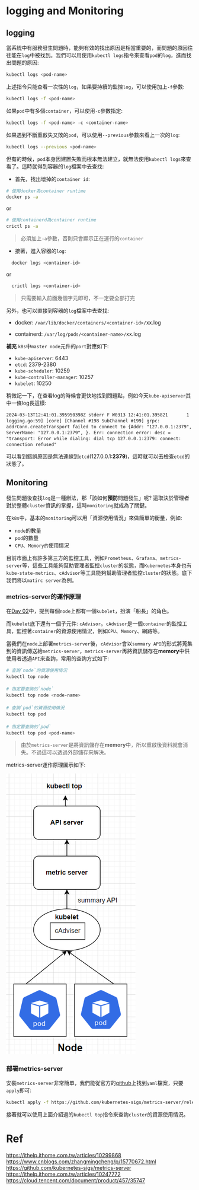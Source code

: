 # logging and Monitoring

## logging

當系統中有服務發生問題時，能夠有效的找出原因是相當重要的，而問題的原因往往能在`log`中被找到。我們可以用使用`kubectl logs`指令來查看`pod`的`log`，進而找出問題的原因:

```bash
kubectl logs <pod-name>
```
上述指令只能查看一次性的`log`，如果要持續的監控`log`，可以使用加上`-f`參數:

```bash
kubectl logs -f <pod-name>
```

如果`pod`中有多個`container`，可以使用`-c`參數指定:
```bash
kubectl logs -f <pod-name> -c <container-name>
```

如果遇到不斷重啟失又敗的`pod`，可以使用`--previous`參數來看上一次的`log`:
```bash
kubectl logs --previous <pod-name>
```

但有的時候，`pod`本身因建置失敗而根本無法建立，就無法使用`kubectl logs`來查看了。這時就得到容器的`log`檔案中去查找:

  * 首先，找出壞掉的`container id`:

```bash
# 使用docker為container runtime
docker ps -a
```
or
```bash
# 使用containerd為container runtime
crictl ps -a
```
> 必須加上`-a`參數，否則只會顯示正在運行的`container`

  * 接著，進入容器的`log`:
  
```bash
  docker logs <container-id> 
```
  or
```bash
  crictl logs <container-id>
```
> <container-id> 只需要輸入前面幾個字元即可，不一定要全部打完

另外，也可以直接到容器的`log`檔案中去查找:
  * docker: `/var/lib/docker/containers/<container-id>/`xx.log

  * containerd: `/var/log/pods/<container-name>/`xx.log

**補充**
`k8s`中`master node`元件的`port`對應如下:
  * `kube-apiserver`: 6443 
  * `etcd`: 2379-2380
  * `kube-scheduler`: 10259
  * `kube-controller-manager`: 10257
  * `kubelet`: 10250

稍微記一下，在查看log的時候會更快地找到問題點，例如今天`kube-apiserver`其中一條log長這樣:
```text
2024-03-13T12:41:01.395950398Z stderr F W0313 12:41:01.395821       1 logging.go:59] [core] [Channel #198 SubChannel #199] grpc: addrConn.createTransport failed to connect to {Addr: "127.0.0.1:2379", ServerName: "127.0.0.1:2379", }. Err: connection error: desc = "transport: Error while dialing: dial tcp 127.0.0.1:2379: connect: connection refused"
```

可以看到錯誤原因是無法連線到`etcd`(127.0.0.1:**2379**)，這時就可以去檢查`etcd`的狀態了。


## Monitoring

發生問題後查找`log`是一種辦法，那「該如何**預防**問題發生」呢? 這取決於管理者對於整體`cluster`資訊的掌握，這時`monitoring`就成為了關鍵。

在`k8s`中，基本的`monitoring`可以用「資源使用情況」來做簡單的衡量，例如:
  * `node`的數量
  * `pod`的數量
  * `CPU`、`Memory的`使用情況

目前市面上有許多第三方的監控工具，例如`Prometheus`、`Grafana`、`metrics-server`等，這些工具能夠幫助管理者監控`cluster`的狀態，而`Kubernetes`本身也有`kube-state-metrics`、`cAdvisor`等工具能夠幫助管理者監控`cluster`的狀態。底下我們將以`matirc server`為例。

### metrics-server的運作原理

在[Day 02](02.md)中，提到每個`node`上都有一個`kubelet`，扮演「船長」的角色。

而`kubelet`底下還有一個子元件: `cAdvisor`。`cAdvisor`是一個`container`的監控工具，監控著`container`的資源使用情況，例如`CPU`、`Memory`、網路等。

當我們在`node`上部署`metrics-server`後，`cAdvisor`會以`summary API`的形式將蒐集到的資訊傳送給`metrics-server`，`metrics-server`再將資訊儲存在**memory**中供使用者透過`API`來查詢，常用的查詢方式如下:

```bash
# 查詢`node`的資源使用情況
kubectl top node

# 指定要查詢的`node`
kubectl top node <node-name>

# 查詢`pod`的資源使用情況
kubectl top pod

# 指定要查詢的`pod`
kubectl top pod <pod-name>
```

> 由於`metrics-server`是將資訊儲存在**memory**中，所以重啟後資料就會消失。不過這可以透過外部儲存來解決。

metrics-server運作原理圖示如下:

![metrics-server](17-1-metric-server.png)

### 部署metrics-server

安裝`metrics-server`非常簡單，我們能從官方的[github](https://github.com/kubernetes-sigs/metrics-server)上找到`yaml`檔案，只要`apply`即可:

```bash
kubectl apply -f https://github.com/kubernetes-sigs/metrics-server/releases/latest/download/components.yaml
```

接著就可以使用上面介紹過的`kubectl top`指令來查詢`cluster`的資源使用情況。

# Ref
https://ithelp.ithome.com.tw/articles/10299868
https://www.cnblogs.com/zhangmingcheng/p/15770672.html
https://github.com/kubernetes-sigs/metrics-server
https://ithelp.ithome.com.tw/articles/10247772
https://cloud.tencent.com/document/product/457/35747
